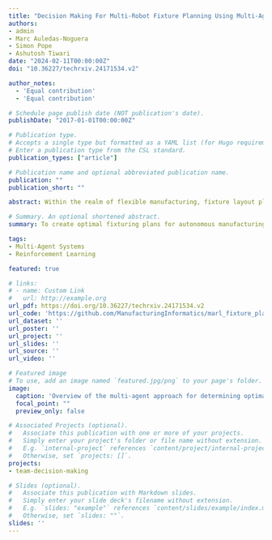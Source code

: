 ```yaml
---
title: "Decision Making For Multi-Robot Fixture Planning Using Multi-Agent Reinforcement Learning"
authors:
- admin
- Marc Auledas-Noguera
- Simon Pope
- Ashutosh Tiwari
date: "2024-02-11T00:00:00Z"
doi: "10.36227/techrxiv.24171534.v2"

author_notes:
  - 'Equal contribution'
  - 'Equal contribution'

# Schedule page publish date (NOT publication's date).
publishDate: "2017-01-01T00:00:00Z"

# Publication type.
# Accepts a single type but formatted as a YAML list (for Hugo requirements).
# Enter a publication type from the CSL standard.
publication_types: ["article"]

# Publication name and optional abbreviated publication name.
publication: ""
publication_short: ""

abstract: Within the realm of flexible manufacturing, fixture layout planning allows manufacturers to rapidly deploy optimal fixturing plans that can reduce surface deformation that leads to crack propagation in components during manufacturing tasks. The role of fixture layout planning has evolved from being performed by experienced engineers to computational methods due to the number of possible configurations for components. Current optimisation methods commonly fall into sub-optimal positions due to the existence of local optima, with data-driven machine learning techniques relying on costly to collect labelled training data. In this paper, we present a framework for multi-agent reinforcement learning with team decision theory to find optimal fixturing plans for manufacturing tasks. We demonstrate our approach on two representative aerospace components with complex geometries across a set of drilling tasks, illustrating the capabilities of our method; we will compare this against state of the art methods to showcase our method's improvement at finding optimal fixturing plans with 3 times the improvement in deformation control within tolerance bounds.

# Summary. An optional shortened abstract.
summary: To create optimal fixturing plans for autonomous manufacturing, we combine a team theoretic approach to understanding optima with reinforcement learning to find fixturing plans. 

tags:
- Multi-Agent Systems
- Reinforcement Learning

featured: true

# links:
# - name: Custom Link
#   url: http://example.org
url_pdf: https://doi.org/10.36227/techrxiv.24171534.v2
url_code: 'https://github.com/ManufacturingInformatics/marl_fixture_planner'
url_dataset: ''
url_poster: ''
url_project: ''
url_slides: ''
url_source: ''
url_video: ''

# Featured image
# To use, add an image named `featured.jpg/png` to your page's folder. 
image:
  caption: 'Overview of the multi-agent approach for determining optimal fixture plans using reinforcement learning.'
  focal_point: ""
  preview_only: false

# Associated Projects (optional).
#   Associate this publication with one or more of your projects.
#   Simply enter your project's folder or file name without extension.
#   E.g. `internal-project` references `content/project/internal-project/index.md`.
#   Otherwise, set `projects: []`.
projects:
- team-decision-making

# Slides (optional).
#   Associate this publication with Markdown slides.
#   Simply enter your slide deck's filename without extension.
#   E.g. `slides: "example"` references `content/slides/example/index.md`.
#   Otherwise, set `slides: ""`.
slides: ''
---
```


<!-- {{% callout note %}}
Create your slides in Markdown - click the *Slides* button to check out the example.
{{% /callout %}}

Add the publication's **full text** or **supplementary notes** here. You can use rich formatting such as including [code, math, and images](https://docs.hugoblox.com/content/writing-markdown-latex/). -->
